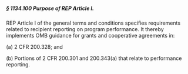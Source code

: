 ##### § 1134.100 Purpose of REP Article I. #####

REP Article I of the general terms and conditions specifies requirements related to recipient reporting on program performance. It thereby implements OMB guidance for grants and cooperative agreements in:

(a) 2 CFR 200.328; and

(b) Portions of 2 CFR 200.301 and 200.343(a) that relate to performance reporting.